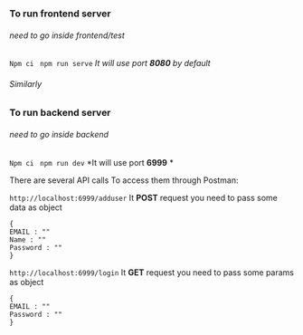 ### To run frontend server 
###### need to go inside frontend/test 
``` Npm ci ```
``` npm run serve```
*It will use port **8080** by default*

###### Similarly 

### To run backend server
###### need to go inside backend
``` Npm ci ```
``` npm run dev```
*It will use port **6999** *

There are several API calls To access them through Postman:

```http://localhost:6999/adduser```
It **POST** request you need to pass some data as object 

```
{
EMAIL : ""
Name : ""
Password : ""
}

```
```http://localhost:6999/login```
It **GET** request you need to pass some params as object 

```
{
EMAIL : ""
Password : ""
}

```
